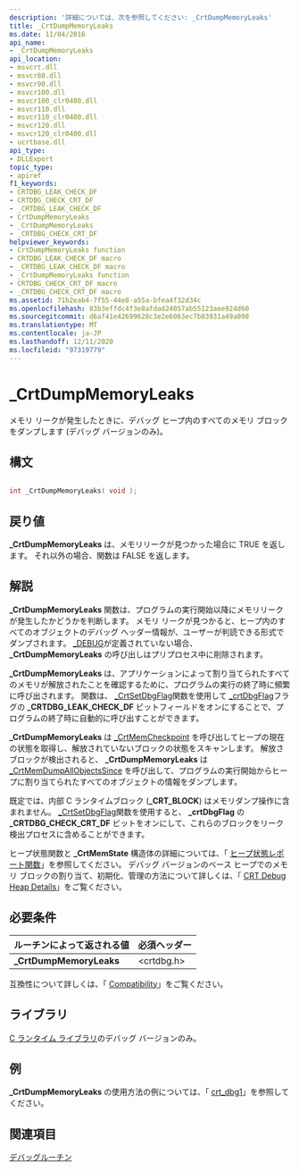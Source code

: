 ```yaml
---
description: '詳細については、次を参照してください: _CrtDumpMemoryLeaks'
title: _CrtDumpMemoryLeaks
ms.date: 11/04/2016
api_name:
- _CrtDumpMemoryLeaks
api_location:
- msvcrt.dll
- msvcr80.dll
- msvcr90.dll
- msvcr100.dll
- msvcr100_clr0400.dll
- msvcr110.dll
- msvcr110_clr0400.dll
- msvcr120.dll
- msvcr120_clr0400.dll
- ucrtbase.dll
api_type:
- DLLExport
topic_type:
- apiref
f1_keywords:
- CRTDBG_LEAK_CHECK_DF
- CRTDBG_CHECK_CRT_DF
- _CRTDBG_LEAK_CHECK_DF
- CrtDumpMemoryLeaks
- _CrtDumpMemoryLeaks
- _CRTDBG_CHECK_CRT_DF
helpviewer_keywords:
- CrtDumpMemoryLeaks function
- CRTDBG_LEAK_CHECK_DF macro
- _CRTDBG_LEAK_CHECK_DF macro
- _CrtDumpMemoryLeaks function
- CRTDBG_CHECK_CRT_DF macro
- _CRTDBG_CHECK_CRT_DF macro
ms.assetid: 71b2eab4-7f55-44e8-a55a-bfea4f32d34c
ms.openlocfilehash: 83b3effdc4f3e8afdad24057ab55123aee924d60
ms.sourcegitcommit: d6af41e42699628c3e2e6063ec7b03931a49a098
ms.translationtype: MT
ms.contentlocale: ja-JP
ms.lasthandoff: 12/11/2020
ms.locfileid: "97319779"
---
```

# <a name="_crtdumpmemoryleaks"></a>_CrtDumpMemoryLeaks

メモリ リークが発生したときに、デバッグ ヒープ内のすべてのメモリ ブロックをダンプします (デバッグ バージョンのみ)。

## <a name="syntax"></a>構文

```C

int _CrtDumpMemoryLeaks( void );
```

## <a name="return-value"></a>戻り値

**_CrtDumpMemoryLeaks** は、メモリリークが見つかった場合に TRUE を返します。 それ以外の場合、関数は FALSE を返します。

## <a name="remarks"></a>解説

**_CrtDumpMemoryLeaks** 関数は、プログラムの実行開始以降にメモリリークが発生したかどうかを判断します。 メモリ リークが見つかると、ヒープ内のすべてのオブジェクトのデバッグ ヘッダー情報が、ユーザーが判読できる形式でダンプされます。 [_DEBUG](../../c-runtime-library/debug.md)が定義されていない場合、 **_CrtDumpMemoryLeaks** の呼び出しはプリプロセス中に削除されます。

**_CrtDumpMemoryLeaks** は、アプリケーションによって割り当てられたすべてのメモリが解放されたことを確認するために、プログラムの実行の終了時に頻繁に呼び出されます。 関数は、 [_CrtSetDbgFlag](crtsetdbgflag.md)関数を使用して [_crtDbgFlag](../../c-runtime-library/crtdbgflag.md)フラグの **_CRTDBG_LEAK_CHECK_DF** ビットフィールドをオンにすることで、プログラムの終了時に自動的に呼び出すことができます。

**_CrtDumpMemoryLeaks** は [_CrtMemCheckpoint](crtmemcheckpoint.md) を呼び出してヒープの現在の状態を取得し、解放されていないブロックの状態をスキャンします。 解放さブロックが検出されると、 **_CrtDumpMemoryLeaks** は [_CrtMemDumpAllObjectsSince](crtmemdumpallobjectssince.md) を呼び出して、プログラムの実行開始からヒープに割り当てられたすべてのオブジェクトの情報をダンプします。

既定では、内部 C ランタイムブロック (**_CRT_BLOCK**) はメモリダンプ操作に含まれません。 [_CrtSetDbgFlag](crtsetdbgflag.md)関数を使用すると、 **_crtDbgFlag** の **_CRTDBG_CHECK_CRT_DF** ビットをオンにして、これらのブロックをリーク検出プロセスに含めることができます。

ヒープ状態関数と **_CrtMemState** 構造体の詳細については、「 [ヒープ状態レポート関数](/visualstudio/debugger/crt-debug-heap-details)」を参照してください。 デバッグ バージョンのベース ヒープでのメモリ ブロックの割り当て、初期化、管理の方法について詳しくは、「 [CRT Debug Heap Details](/visualstudio/debugger/crt-debug-heap-details)」をご覧ください。

## <a name="requirements"></a>必要条件

|ルーチンによって返される値|必須ヘッダー|
|-------------|---------------------|
|**_CrtDumpMemoryLeaks**|\<crtdbg.h>|

互換性について詳しくは、「 [Compatibility](../../c-runtime-library/compatibility.md)」をご覧ください。

## <a name="libraries"></a>ライブラリ

[C ランタイム ライブラリ](../../c-runtime-library/crt-library-features.md)のデバッグ バージョンのみ。

## <a name="example"></a>例

**_CrtDumpMemoryLeaks** の使用方法の例については、「 [crt_dbg1](https://github.com/Microsoft/VCSamples/tree/master/VC2010Samples/crt/crt_dbg1)」を参照してください。

## <a name="see-also"></a>関連項目

[デバッグルーチン](../../c-runtime-library/debug-routines.md)<br/>
